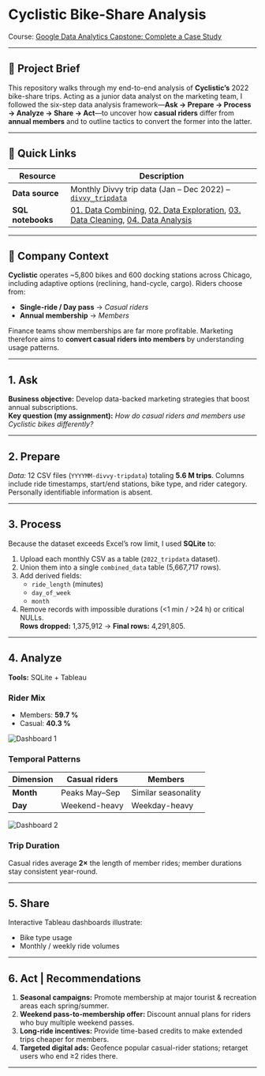 # Cyclistic Bike-Share Analysis  
Course: [Google Data Analytics Capstone: Complete a Case Study](https://www.coursera.org/learn/google-data-analytics-capstone)

---

## 📑 Project Brief
This repository walks through my end-to-end analysis of **Cyclistic’s** 2022 bike-share trips. Acting as a junior data analyst on the marketing team, I followed the six-step data analysis framework—**Ask → Prepare → Process → Analyze → Share → Act**—to uncover how **casual riders** differ from **annual members** and to outline tactics to convert the former into the latter.

---

## 🔗 Quick Links
| Resource | Description |
|----------|-------------|
| **Data source** | Monthly Divvy trip data (Jan – Dec 2022) – [`divvy_tripdata`](https://divvy-tripdata.s3.amazonaws.com/index.html) |
| **SQL notebooks** | [01. Data Combining](https://github.com/iucpant/cyclistic/blob/main/01_combine.sql), [02. Data Exploration](https://github.com/iucpant/cyclistic/blob/main/02_explore.sql), [03. Data Cleaning](https://github.com/iucpant/cyclistic/blob/main/03_clean.sql), [04. Data Analysis](https://github.com/iucpant/cyclistic/blob/main/04_analyze.sql) |

---

## 🏢 Company Context
**Cyclistic** operates ~5,800 bikes and 600 docking stations across Chicago, including adaptive options (reclining, hand-cycle, cargo). Riders choose from:
- **Single-ride / Day pass** → *Casual riders*  
- **Annual membership** → *Members*

Finance teams show memberships are far more profitable. Marketing therefore aims to **convert casual riders into members** by understanding usage patterns.

---

## 1. Ask  
**Business objective:** Develop data-backed marketing strategies that boost annual subscriptions.  
**Key question (my assignment):** *How do casual riders and members use Cyclistic bikes differently?*

---

## 2. Prepare  
*Data:* 12 CSV files (`YYYYMM-divvy-tripdata`) totaling **5.6 M trips**. Columns include ride timestamps, start/end stations, bike type, and rider category. Personally identifiable information is absent.

---

## 3. Process  
Because the dataset exceeds Excel’s row limit, I used **SQLite** to:

1. Upload each monthly CSV as a table (`2022_tripdata` dataset).  
2. Union them into a single `combined_data` table (5,667,717 rows).  
3. Add derived fields:  
   - `ride_length` (minutes)  
   - `day_of_week`  
   - `month`
4. Remove records with impossible durations (<1 min / >24 h) or critical NULLs.  
   **Rows dropped:** 1,375,912 → **Final rows:** 4,291,805.

---

## 4. Analyze  
**Tools:** SQLite + Tableau

### Rider Mix
- Members: **59.7 %**  
- Casual: **40.3 %**
  
![Dashboard 1](https://github.com/user-attachments/assets/ade60a27-2e5f-4af4-8863-46dce6e9acee)

### Temporal Patterns
| Dimension | Casual riders | Members |
|-----------|---------------|---------|
| **Month** | Peaks May–Sep | Similar seasonality |
| **Day**   | Weekend-heavy | Weekday-heavy |

![Dashboard 2](https://github.com/user-attachments/assets/dd854fb5-d9ec-45b4-9898-2ff6566737f3)

### Trip Duration
Casual rides average **2×** the length of member rides; member durations stay consistent year-round.

---

## 5. Share  
Interactive Tableau dashboards illustrate:
- Bike type usage
- Monthly / weekly ride volumes

---

## 6. Act | Recommendations
1. **Seasonal campaigns:** Promote membership at major tourist & recreation areas each spring/summer.  
2. **Weekend pass-to-membership offer:** Discount annual plans for riders who buy multiple weekend passes.  
3. **Long-ride incentives:** Provide time-based credits to make extended trips cheaper for members.  
4. **Targeted digital ads:** Geofence popular casual-rider stations; retarget users who end ≥2 rides there.

---
